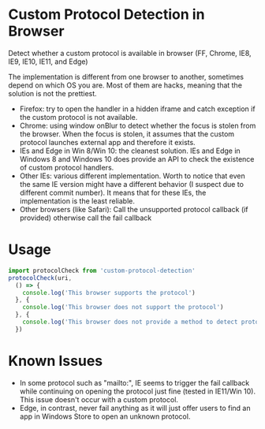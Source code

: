 # Custom Protocol Detection in Browser
Detect whether a custom protocol is available in browser (FF, Chrome, IE8, IE9, IE10, IE11, and Edge)

The implementation is different from one browser to another, sometimes depend on which OS you are. Most of them are hacks, meaning that the solution is not the prettiest.

* Firefox: try to open the handler in a hidden iframe and catch exception if the custom protocol is not available.
* Chrome: using window onBlur to detect whether the focus is stolen from the browser. When the focus is stolen, it assumes that the custom protocol launches external app and therefore it exists.
* IEs and Edge in Win 8/Win 10: the cleanest solution. IEs and Edge in Windows 8 and Windows 10 does provide an API to check the existence of custom protocol handlers.
* Other IEs: various different implementation. Worth to notice that even the same IE version might have a different behavior (I suspect due to different commit number). It means that for these IEs, the implementation is the least reliable.
* Other browsers (like Safari): Call the unsupported protocol callback (if provided) otherwise call the fail callback

# Usage

```JavaScript
import protocolCheck from 'custom-protocol-detection'
protocolCheck(uri,
  () => {
    console.log('This browser supports the protocol')
  }, {
    console.log('This browser does not support the protocol')
  }, {
    console.log('This browser does not provide a method to detect protocol support')
  })
```

# Known Issues

* In some protocol such as "mailto:", IE seems to trigger the fail callback while continuing on opening the protocol just fine (tested in IE11/Win 10). This issue doesn't occur with a custom protocol.
* Edge, in contrast, never fail anything as it will just offer users to find an app in Windows Store to open an unknown protocol.
